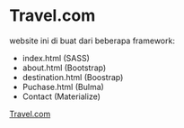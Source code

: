 # Travel.com
 website ini di buat dari beberapa framework:
 * index.html (SASS)
 * about.html (Bootstrap)
 * destination.html (Boostrap)
 * Puchase.html (Bulma)
 * Contact (Materialize)

 [Travel.com](https://rubianggoro2.netlify.com/)